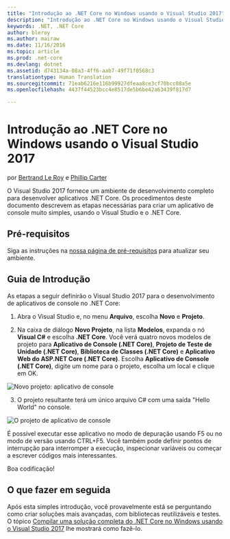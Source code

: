 ```yaml
---
title: "Introdução ao .NET Core no Windows usando o Visual Studio 2017"
description: "Introdução ao .NET Core no Windows usando o Visual Studio 2017"
keywords: .NET, .NET Core
author: bleroy
ms.author: mairaw
ms.date: 11/16/2016
ms.topic: article
ms.prod: .net-core
ms.devlang: dotnet
ms.assetid: d743134a-08a3-4ff6-aab7-49f71f0568c3
translationtype: Human Translation
ms.sourcegitcommit: 71eab6216e116b99927dfeaa8ce3cf70bcc08a5e
ms.openlocfilehash: 4437f44523bcc4e8517de5b6be42a63439f817d7

---
```


# <a name="getting-started-with-net-core-on-windows-using-visual-studio-2017"></a>Introdução ao .NET Core no Windows usando o Visual Studio 2017

por [Bertrand Le Roy](https://github.com/bleroy) e [Phillip Carter](https://github.com/cartermp)

O Visual Studio 2017 fornece um ambiente de desenvolvimento completo para desenvolver aplicativos .NET Core. Os procedimentos deste documento descrevem as etapas necessárias para criar um aplicativo de console muito simples, usando o Visual Studio e o .NET Core.

## <a name="prerequisites"></a>Pré-requisitos

Siga as instruções na [nossa página de pré-requisitos](../windows-prerequisites.md) para atualizar seu ambiente.

## <a name="getting-started"></a>Guia de Introdução

As etapas a seguir definirão o Visual Studio 2017 para o desenvolvimento de aplicativos de console no .NET Core:

1. Abra o Visual Studio e, no menu **Arquivo**, escolha **Novo** e **Projeto**.

2. Na caixa de diálogo **Novo Projeto**, na lista **Modelos**, expanda o nó **Visual C#** e escolha **.NET Core**. Você verá quatro novos modelos de projeto para **Aplicativo de Console (.NET Core)**, **Projeto de Teste de Unidade (.NET Core)**, **Biblioteca de Classes (.NET Core)** e **Aplicativo Web do ASP.NET Core (.NET Core)**. Escolha **Aplicativo de Console (.NET Core)**, digite um nome para o projeto, escolha um local e clique em OK.

  ![Novo projeto: aplicativo de console](media/new-project-console-app.png)

3. O projeto resultante terá um único arquivo C# com uma saída "Hello World" no console.

  ![O projeto de aplicativo de console](media/console-app-solution.png)

É possível executar esse aplicativo no modo de depuração usando F5 ou no modo de versão usando CTRL+F5. Você também pode definir pontos de interrupção para interromper a execução, inspecionar variáveis ou começar a escrever códigos mais interessantes.

Boa codificação!

## <a name="what-to-do-next"></a>O que fazer em seguida

Após esta simples introdução, você provavelmente está se perguntando como criar soluções mais avançadas, com bibliotecas reutilizáveis e testes. O tópico [Compilar uma solução completa do .NET Core no Windows usando o Visual Studio 2017](using-on-windows-vs-2017-full-solution.md) lhe mostrará como fazê-lo.



<!--HONumber=Nov16_HO3-->


